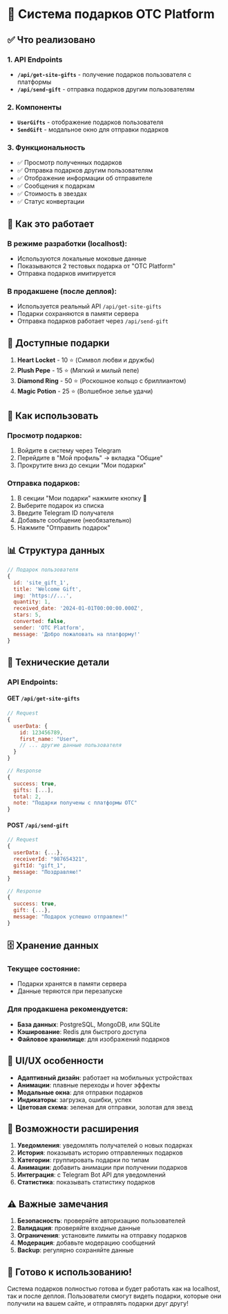# 🎁 Система подарков OTC Platform

## ✅ Что реализовано

### 1. **API Endpoints**
- **`/api/get-site-gifts`** - получение подарков пользователя с платформы
- **`/api/send-gift`** - отправка подарков другим пользователям

### 2. **Компоненты**
- **`UserGifts`** - отображение подарков пользователя
- **`SendGift`** - модальное окно для отправки подарков

### 3. **Функциональность**
- ✅ Просмотр полученных подарков
- ✅ Отправка подарков другим пользователям
- ✅ Отображение информации об отправителе
- ✅ Сообщения к подаркам
- ✅ Стоимость в звездах
- ✅ Статус конвертации

## 🎯 Как это работает

### В режиме разработки (localhost):
- Используются локальные моковые данные
- Показываются 2 тестовых подарка от "OTC Platform"
- Отправка подарков имитируется

### В продакшене (после деплоя):
- Используется реальный API `/api/get-site-gifts`
- Подарки сохраняются в памяти сервера
- Отправка подарков работает через `/api/send-gift`

## 🎁 Доступные подарки

1. **Heart Locket** - 10 ⭐ (Символ любви и дружбы)
2. **Plush Pepe** - 15 ⭐ (Мягкий и милый пепе)
3. **Diamond Ring** - 50 ⭐ (Роскошное кольцо с бриллиантом)
4. **Magic Potion** - 25 ⭐ (Волшебное зелье удачи)

## 🚀 Как использовать

### Просмотр подарков:
1. Войдите в систему через Telegram
2. Перейдите в "Мой профиль" → вкладка "Общие"
3. Прокрутите вниз до секции "Мои подарки"

### Отправка подарков:
1. В секции "Мои подарки" нажмите кнопку 🎁
2. Выберите подарок из списка
3. Введите Telegram ID получателя
4. Добавьте сообщение (необязательно)
5. Нажмите "Отправить подарок"

## 📊 Структура данных

```javascript
// Подарок пользователя
{
  id: 'site_gift_1',
  title: 'Welcome Gift',
  img: 'https://...',
  quantity: 1,
  received_date: '2024-01-01T00:00:00.000Z',
  stars: 5,
  converted: false,
  sender: 'OTC Platform',
  message: 'Добро пожаловать на платформу!'
}
```

## 🔧 Технические детали

### API Endpoints:

#### GET `/api/get-site-gifts`
```javascript
// Request
{
  userData: {
    id: 123456789,
    first_name: "User",
    // ... другие данные пользователя
  }
}

// Response
{
  success: true,
  gifts: [...],
  total: 2,
  note: "Подарки получены с платформы OTC"
}
```

#### POST `/api/send-gift`
```javascript
// Request
{
  userData: {...},
  receiverId: "987654321",
  giftId: "gift_1",
  message: "Поздравляю!"
}

// Response
{
  success: true,
  gift: {...},
  message: "Подарок успешно отправлен!"
}
```

## 🗄️ Хранение данных

### Текущее состояние:
- Подарки хранятся в памяти сервера
- Данные теряются при перезапуске

### Для продакшена рекомендуется:
- **База данных**: PostgreSQL, MongoDB, или SQLite
- **Кэширование**: Redis для быстрого доступа
- **Файловое хранилище**: для изображений подарков

## 🎨 UI/UX особенности

- **Адаптивный дизайн**: работает на мобильных устройствах
- **Анимации**: плавные переходы и hover эффекты
- **Модальные окна**: для отправки подарков
- **Индикаторы**: загрузка, ошибки, успех
- **Цветовая схема**: зеленая для отправки, золотая для звезд

## 🔮 Возможности расширения

1. **Уведомления**: уведомлять получателей о новых подарках
2. **История**: показывать историю отправленных подарков
3. **Категории**: группировать подарки по типам
4. **Анимации**: добавить анимации при получении подарков
5. **Интеграция**: с Telegram Bot API для уведомлений
6. **Статистика**: показывать статистику подарков

## ⚠️ Важные замечания

1. **Безопасность**: проверяйте авторизацию пользователей
2. **Валидация**: проверяйте входные данные
3. **Ограничения**: установите лимиты на отправку подарков
4. **Модерация**: добавьте модерацию сообщений
5. **Backup**: регулярно сохраняйте данные

## 🚀 Готово к использованию!

Система подарков полностью готова и будет работать как на localhost, так и после деплоя. Пользователи смогут видеть подарки, которые они получили на вашем сайте, и отправлять подарки друг другу!
